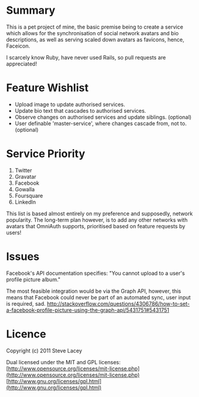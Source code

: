 # Summary #

This is a pet project of mine, the basic premise being to create a service which allows for the synchronisation of social network avatars and bio descriptions, as well as serving scaled down avatars as favicons, hence, Faceicon.

I scarcely know Ruby, have never used Rails, so pull requests are appreciated!

# Feature Wishlist #

  - Upload image to update authorised services.
  - Update bio text that cascades to authorised services.
  - Observe changes on authorised services and update siblings. (optional)
  - User definable 'master-service', where changes cascade from, not to. (optional)

# Service Priority #

  1. Twitter
  2. Gravatar
  3. Facebook
  4. Gowalla
  5. Foursquare
  6. LinkedIn

This list is based almost entirely on my preference and supposedly, network popularity. The long-term plan however, is to add any other networks with avatars that OmniAuth supports, prioritised based on feature requests by users!

# Issues #

Facebook's API documentation specifies:
"You cannot upload to a user's profile picture album."

The most feasible integration would be via the Graph API, however, this means that Facebook could never be part of an automated sync, user input is required, sad.
http://stackoverflow.com/questions/4306786/how-to-set-a-facebook-profile-picture-using-the-graph-api/5431751#5431751

# Licence #

Copyright (c) 2011 Steve Lacey

Dual licensed under the MIT and GPL licenses:  
 [http://www.opensource.org/licenses/mit-license.php](http://www.opensource.org/licenses/mit-license.php)
 [http://www.gnu.org/licenses/gpl.html](http://www.gnu.org/licenses/gpl.html)